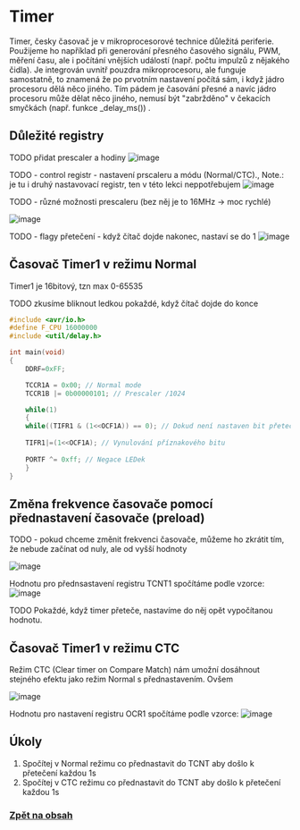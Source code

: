 # Timer

Timer, česky časovač je v mikroprocesorové technice důležitá periferie. Použijeme ho například při generování přesného časového signálu, PWM, měření času, ale i počítání vnějších událostí (např. počtu impulzů z nějakého čidla). Je integrován uvnitř pouzdra mikroprocesoru, ale funguje samostatně, to znamená že po prvotním nastavení počítá sám, i když jádro procesoru dělá něco jiného. Tím pádem je časování přesné a navíc jádro procesoru může dělat něco jiného, nemusí být "zabržděno" v čekacích smyčkách (např. funkce _delay_ms()) .

## Důležité registry

TODO přidat prescaler a hodiny
![image](https://github.com/user-attachments/assets/e0050a5c-eaf3-42a2-aa40-e599c1ef03e0)

TODO - control registr - nastavení prscaleru a módu (Normal/CTC)., Note.: je tu i druhý nastavovací registr, ten v této lekci neppotřebujem
![image](https://github.com/user-attachments/assets/f3b9f741-abce-4b6b-bf90-b0c40e429165)

TODO - různé možnosti prescaleru (bez něj je to 16MHz -> moc rychlé)

![image](https://github.com/user-attachments/assets/c8ab9daf-110e-46c4-9ba4-a1f7df43ef43)



TODO - flagy přetečení - když čítač dojde nakonec, nastaví se do 1
![image](https://github.com/user-attachments/assets/d9c9c9f0-933f-4f83-bc20-c1f9b1b2ffbf)


## Časovač Timer1 v režimu Normal

Timer1 je 16bitový, tzn max 0-65535

TODO zkusíme bliknout ledkou pokaždé, když čítač dojde do konce

```C
#include <avr/io.h>
#define F_CPU 16000000
#include <util/delay.h>

int main(void)
{
    DDRF=0xFF;

	TCCR1A = 0x00; // Normal mode
	TCCR1B |= 0b00000101; // Prescaler /1024

	while(1)
	{
	while((TIFR1 & (1<<OCF1A)) == 0); // Dokud není nastaven bit přetečení časovače, nedělej nic
	
	TIFR1|=(1<<OCF1A); // Vynulování příznakového bitu
	
	PORTF ^= 0xff; // Negace LEDek
	}
}

```

## Změna frekvence časovače pomocí přednastavení časovače (preload)

TODO - pokud chceme změnit frekvenci časovače, můžeme ho zkrátit tím, že nebude začínat od nuly, ale od vyšší hodnoty

![image](https://github.com/user-attachments/assets/065ff747-06ff-49ed-b3b2-4533922b9b37)

Hodnotu pro přednsastavení registru TCNT1 spočítáme podle vzorce:
![image](https://github.com/user-attachments/assets/bdaa10f3-8dca-4608-b075-b84bdd6b398c)

TODO Pokaždé, když timer přeteče, nastavíme do něj opět vypočítanou hodnotu.

## Časovač Timer1 v režimu CTC
Režim CTC (Clear timer on Compare Match) nám umožní dosáhnout stejného efektu jako režim Normal s přednastavením. Ovšem 

![image](https://github.com/user-attachments/assets/8d2910e8-3add-4462-b892-426b771df6f6)

Hodnotu pro nastavení registru OCR1 spočítáme podle vzorce:
![image](https://github.com/user-attachments/assets/fa05b1f2-aba1-4796-b380-07afbf4027fd)


## Úkoly

1. Spočítej v Normal režimu co přednastavit do TCNT aby došlo k přetečení každou 1s
2. Spočítej v CTC režimu co přednastavit do TCNT aby došlo k přetečení každou 1s


### [Zpět na obsah](README.md)
